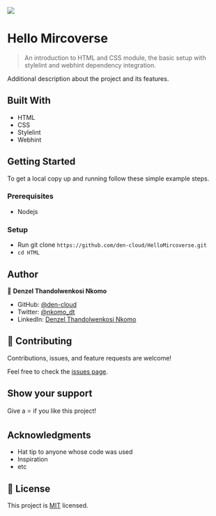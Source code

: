 ![](https://img.shields.io/badge/Microverse-blueviolet)

# Hello Mircoverse

> An introduction to HTML and CSS module, the basic setup with stylelint and webhint dependency integration.

Additional description about the project and its features.

## Built With

- HTML
- CSS
- Stylelint
- Webhint

## Getting Started

To get a local copy up and running follow these simple example steps.

### Prerequisites

- Nodejs

### Setup
- Run git clone `https://github.com/den-cloud/HelloMircoverse.git`
- `cd HTML`

## Author

👤 **Denzel Thandolwenkosi Nkomo**

- GitHub: [@den-cloud](https://github.com/den-cloud)
- Twitter: [@nkomo_dt](https://twitter.com/nkomo_dt)
- LinkedIn: [Denzel Thandolwenkosi Nkomo](https://www.linkedin.com/in/denzel-thandolwenkosi-nkomo-a424aa177/)

## 🤝 Contributing

Contributions, issues, and feature requests are welcome!

Feel free to check the [issues page](https://github.com/den-cloud/HelloMircoverse/issues).

## Show your support 

Give a ⭐️ if you like this project!

## Acknowledgments

- Hat tip to anyone whose code was used
- Inspiration
- etc

## 📝 License

This project is [MIT](./MIT.md) licensed.
